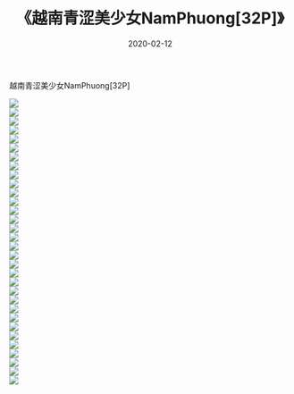 ﻿---
layout: post
title:  《越南青涩美少女NamPhuong[32P]》
date:   2020-02-12
img: http://img.660000.xyz/Sharelink/唯美/2020/越南青涩美少女NamPhuong[32P]/000.jpg
categories: [美女, 清纯, 唯美]
---

越南青涩美少女NamPhuong[32P]

  ![](http://img.660000.xyz/Sharelink/唯美/2020/越南青涩美少女NamPhuong[32P]/001.jpg) <br> ![](http://img.660000.xyz/Sharelink/唯美/2020/越南青涩美少女NamPhuong[32P]/002.jpg) <br> ![](http://img.660000.xyz/Sharelink/唯美/2020/越南青涩美少女NamPhuong[32P]/003.jpg) <br> ![](http://img.660000.xyz/Sharelink/唯美/2020/越南青涩美少女NamPhuong[32P]/004.jpg) <br> ![](http://img.660000.xyz/Sharelink/唯美/2020/越南青涩美少女NamPhuong[32P]/005.jpg) <br> ![](http://img.660000.xyz/Sharelink/唯美/2020/越南青涩美少女NamPhuong[32P]/006.jpg) <br> ![](http://img.660000.xyz/Sharelink/唯美/2020/越南青涩美少女NamPhuong[32P]/007.jpg) <br> ![](http://img.660000.xyz/Sharelink/唯美/2020/越南青涩美少女NamPhuong[32P]/008.jpg) <br> ![](http://img.660000.xyz/Sharelink/唯美/2020/越南青涩美少女NamPhuong[32P]/009.jpg) <br> ![](http://img.660000.xyz/Sharelink/唯美/2020/越南青涩美少女NamPhuong[32P]/010.jpg) <br> ![](http://img.660000.xyz/Sharelink/唯美/2020/越南青涩美少女NamPhuong[32P]/011.jpg) <br> ![](http://img.660000.xyz/Sharelink/唯美/2020/越南青涩美少女NamPhuong[32P]/012.jpg) <br> ![](http://img.660000.xyz/Sharelink/唯美/2020/越南青涩美少女NamPhuong[32P]/013.jpg) <br> ![](http://img.660000.xyz/Sharelink/唯美/2020/越南青涩美少女NamPhuong[32P]/014.jpg) <br> ![](http://img.660000.xyz/Sharelink/唯美/2020/越南青涩美少女NamPhuong[32P]/015.jpg) <br> ![](http://img.660000.xyz/Sharelink/唯美/2020/越南青涩美少女NamPhuong[32P]/016.jpg) <br> ![](http://img.660000.xyz/Sharelink/唯美/2020/越南青涩美少女NamPhuong[32P]/017.jpg) <br> ![](http://img.660000.xyz/Sharelink/唯美/2020/越南青涩美少女NamPhuong[32P]/018.jpg) <br> ![](http://img.660000.xyz/Sharelink/唯美/2020/越南青涩美少女NamPhuong[32P]/019.jpg) <br> ![](http://img.660000.xyz/Sharelink/唯美/2020/越南青涩美少女NamPhuong[32P]/020.jpg) <br> ![](http://img.660000.xyz/Sharelink/唯美/2020/越南青涩美少女NamPhuong[32P]/021.jpg) <br> ![](http://img.660000.xyz/Sharelink/唯美/2020/越南青涩美少女NamPhuong[32P]/022.jpg) <br> ![](http://img.660000.xyz/Sharelink/唯美/2020/越南青涩美少女NamPhuong[32P]/023.jpg) <br> ![](http://img.660000.xyz/Sharelink/唯美/2020/越南青涩美少女NamPhuong[32P]/024.jpg) <br> ![](http://img.660000.xyz/Sharelink/唯美/2020/越南青涩美少女NamPhuong[32P]/025.jpg) <br> ![](http://img.660000.xyz/Sharelink/唯美/2020/越南青涩美少女NamPhuong[32P]/026.jpg) <br> ![](http://img.660000.xyz/Sharelink/唯美/2020/越南青涩美少女NamPhuong[32P]/027.jpg) <br> ![](http://img.660000.xyz/Sharelink/唯美/2020/越南青涩美少女NamPhuong[32P]/028.jpg) <br> ![](http://img.660000.xyz/Sharelink/唯美/2020/越南青涩美少女NamPhuong[32P]/029.jpg) <br> ![](http://img.660000.xyz/Sharelink/唯美/2020/越南青涩美少女NamPhuong[32P]/030.jpg) <br> ![](http://img.660000.xyz/Sharelink/唯美/2020/越南青涩美少女NamPhuong[32P]/031.jpg) <br> ![](http://img.660000.xyz/Sharelink/唯美/2020/越南青涩美少女NamPhuong[32P]/032.jpg) <br>